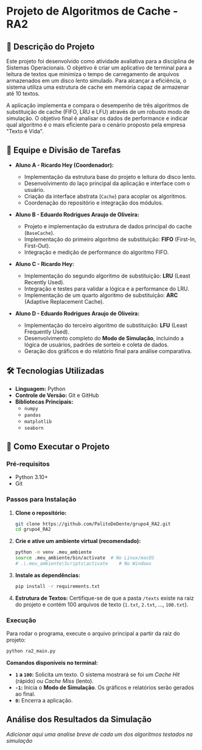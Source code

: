 # Projeto de Algoritmos de Cache - RA2

## 📝 Descrição do Projeto

Este projeto foi desenvolvido como atividade avaliativa para a disciplina de Sistemas Operacionais. O objetivo é criar um aplicativo de terminal para a leitura de textos que minimiza o tempo de carregamento de arquivos armazenados em um disco lento simulado. Para alcançar a eficiência, o sistema utiliza uma estrutura de cache em memória capaz de armazenar até 10 textos.

A aplicação implementa e compara o desempenho de três algoritmos de substituição de cache (FIFO, LRU e LFU) através de um robusto modo de simulação. O objetivo final é analisar os dados de performance e indicar qual algoritmo é o mais eficiente para o cenário proposto pela empresa "Texto é Vida".

## 👥 Equipe e Divisão de Tarefas

* **Aluno A - Ricardo Hey (Coordenador):**
    * Implementação da estrutura base do projeto e leitura do disco lento.
    * Desenvolvimento do laço principal da aplicação e interface com o usuário.
    * Criação da interface abstrata (`Cache`) para acoplar os algoritmos.
    * Coordenação do repositório e integração dos módulos.

* **Aluno B - Eduardo Rodrigues Araujo de Oliveira:**
    * Projeto e implementação da estrutura de dados principal do cache (`BaseCache`).
    * Implementação do primeiro algoritmo de substituição: **FIFO** (First-In, First-Out).
    * Integração e medição de performance do algoritmo FIFO.

* **Aluno C -  Ricardo Hey:**
    * Implementação do segundo algoritmo de substituição: **LRU** (Least Recently Used).
    * Integração e testes para validar a lógica e a performance do LRU.
    * Implementação de um quarto algoritmo de substituição: **ARC** (Adaptive Replacement Cache).

* **Aluno D - Eduardo Rodrigues Araujo de Oliveira:**
    * Implementação do terceiro algoritmo de substituição: **LFU** (Least Frequently Used).
    * Desenvolvimento completo do **Modo de Simulação**, incluindo a lógica de usuários, padrões de sorteio e coleta de dados.
    * Geração dos gráficos e do relatório final para análise comparativa.

## 🛠️ Tecnologias Utilizadas

* **Linguagem:** Python
* **Controle de Versão:** Git e GitHub
* **Bibliotecas Principais:**
    * `numpy`
    * `pandas`
    * `matplotlib`
    * `seaborn`

## 🚀 Como Executar o Projeto

### Pré-requisitos

* Python 3.10+
* Git

### Passos para Instalação

1.  **Clone o repositório:**
    ```bash
    git clone https://github.com/PalitoDeDente/grupo4_RA2.git
    cd grupo4_RA2
    ```

2.  **Crie e ative um ambiente virtual (recomendado):**
    ```bash
    python -m venv .meu_ambiente
    source .meu_ambiente/bin/activate  # No Linux/macOS
    # .\.meu_ambiente\Scripts\activate    # No Windows
    ```

3.  **Instale as dependências:**
    ```bash
    pip install -r requirements.txt
    ```

4.  **Estrutura de Textos:**
    Certifique-se de que a pasta `/texts` existe na raiz do projeto e contém 100 arquivos de texto (`1.txt`, `2.txt`, ..., `100.txt`).

### Execução

Para rodar o programa, execute o arquivo principal a partir da raiz do projeto:

```bash
python ra2_main.py
```

**Comandos disponíveis no terminal:**
* **`1` a `100`:** Solicita um texto. O sistema mostrará se foi um *Cache Hit* (rápido) ou *Cache Miss* (lento).
* **`-1`:** Inicia o **Modo de Simulação**. Os gráficos e relatórios serão gerados ao final.
* **`0`:** Encerra a aplicação.

## Análise dos Resultados da Simulação

*Adicionar aqui uma analise breve de cada um dos algoritmos testados na simulação*
